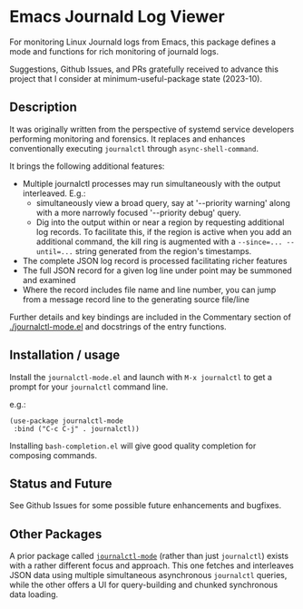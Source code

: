 # Emacs Journald Log Viewer

For monitoring Linux Journald logs from Emacs, this package defines a mode and
functions for rich monitoring of journald logs.  

Suggestions, Github Issues, and PRs gratefully received to advance this project that I consider at minimum-useful-package state (2023-10).

## Description

It was originally written from the perspective of systemd service developers
performing monitoring and forensics.  It replaces and enhances conventionally executing `journalctl` through `async-shell-command`.

It brings the following additional features:

 * Multiple journalctl processes may run simultaneously with the output
   interleaved.  E.g.:
   *  simultaneously view a broad query, say at '--priority warning' along with
      a more narrowly focused '--priority debug' query.
   *  Dig into the output within or near a region by requesting additional log
      records.  To facilitate this, if the region is active when you add an
      additional command, the kill ring is augmented with a
      `--since=... --until=...` string generated from the region's timestamps.
 * The complete JSON log record is processed facilitating richer features
 * The full JSON record for a given log line under point may be summoned and
   examined
 * Where the record includes file name and line number, you can jump from a
   message record line to the generating source file/line

Further details and key bindings are included in the Commentary section of [./journalctl-mode.el](./journalctl-mode.el) and docstrings of the entry functions.

## Installation / usage

Install the `journalctl-mode.el` and launch with `M-x journalctl` to get a prompt for your `journalctl` command line.

e.g.:
``` elisp
(use-package journalctl-mode
 :bind ("C-c C-j" . journalctl))
````

Installing `bash-completion.el` will give good quality completion for composing commands.  

## Status and Future

See Github Issues for some possible future enhancements and bugfixes.

## Other Packages

A prior package called [`journalctl-mode`](https://github.com/SebastianMeisel/journalctl-mode/tree/transient) (rather than just `journalctl`) exists with a rather different focus and approach.  This one fetches and interleaves JSON data using multiple simultaneous asynchronous `journalctl` queries, while the other offers a UI for query-building and chunked synchronous data loading.
